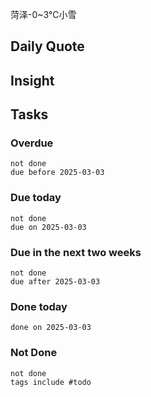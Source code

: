 菏泽-0~3℃小雪

## Daily Quote

## Insight





## Tasks
### Overdue
```tasks
not done
due before 2025-03-03
```

### Due today
```tasks
not done
due on 2025-03-03
```

### Due in the next two weeks
```tasks
not done
due after 2025-03-03
```

### Done today
```tasks
done on 2025-03-03
```

### Not Done
```tasks
not done
tags include #todo
```
